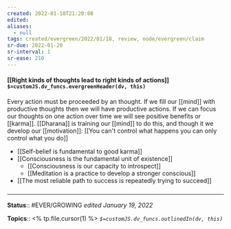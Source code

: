 ```yaml
---
created: 2022-01-18T21:20:08 
edited: 
aliases:
  - null
tags: created/evergreen/2022/01/18, review, node/evergreen/claim
sr-due: 2022-01-20
sr-interval: 1
sr-ease: 210
---
```


#### [[Right kinds of thoughts lead to right kinds of actions]] `$=customJS.dv_funcs.evergreenHeader(dv, this)`

Every action must be proceeded by an thought. If we fill our [[mind]] with productive thoughts then we will have productive actions. If we can focus our thoughts on one action over time we will see positive benefits or [[karma]]. [[Dharana]] is training our [[mind]] to do this, and though it we develop our [[motivation]]:
[[You can't control what happens you can only control what you do]]

 - [[Self-belief is fundamental to good karma]]
 - [[Consciousness is the fundamental unit of existence]]
	 - [[Consciousness is our capacity to introspect]]
	 - [[Meditation is a practice to develop a stronger conscious]]
- [[The most reliable path to success is repeatedly trying to succeed]]

### <hr class="footnote"/>

**Status**:: #EVER/GROWING
*edited January 19, 2022*

**Topics**:: <% tp.file.cursor(1) %>
*`$=customJS.dv_funcs.outlinedIn(dv, this)`*


